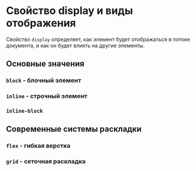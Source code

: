 # Свойство display и виды отображения #

Свойство `display` определяет, как элемент будет отображаться в потоке документа, и как он будет влиять на другие
элементы.

## Основные значения ##

### `block` - блочный элемент ###


### `inline` - строчный элемент ###


### `inline-block` ###

## Современные системы раскладки ##

### `flex` - гибкая верстка ###


### `grid` - сеточная раскладка ###